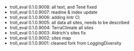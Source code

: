 -   troll_eval 0.1.0.9008: all text, and Tené fixed
-   troll_eval 0.1.0.9007: readme & index update
-   troll_eval 0.1.0.9006: adding lintr CI
-   troll_eval 0.1.0.9005: all data all sites, needs to be described
-   troll_eval 0.1.0.9004: TerraClimate all sites
-   troll_eval 0.1.0.9003: Aldrich's sites fix
-   troll_eval 0.1.0.9002: sites map
-   troll_eval 0.1.0.9001: cleaned fork from LoggingDiversity
